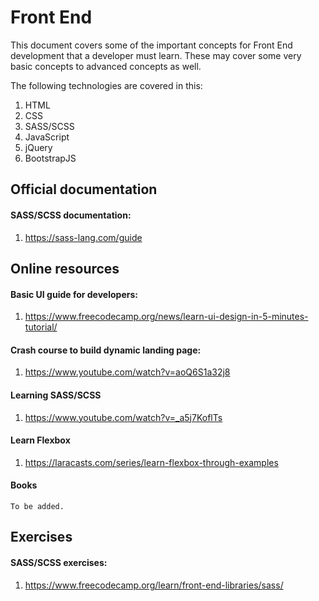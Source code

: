 # Front End

This document covers some of the important concepts for Front End development that a developer must learn. These may cover some very basic concepts to advanced concepts as well.

The following technologies are covered in this:
1. HTML
2. CSS
3. SASS/SCSS
4. JavaScript
5. jQuery
6. BootstrapJS

 
## Official documentation
#### SASS/SCSS documentation:
1. https://sass-lang.com/guide


## Online resources
#### Basic UI guide for developers:
1. https://www.freecodecamp.org/news/learn-ui-design-in-5-minutes-tutorial/

#### Crash course to build dynamic landing page:
1. https://www.youtube.com/watch?v=aoQ6S1a32j8

#### Learning SASS/SCSS
1. https://www.youtube.com/watch?v=_a5j7KoflTs

#### Learn Flexbox
1. https://laracasts.com/series/learn-flexbox-through-examples


#### Books
`To be added.`

## Exercises
#### SASS/SCSS exercises:
1. https://www.freecodecamp.org/learn/front-end-libraries/sass/
